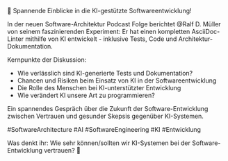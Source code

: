 🤖 Spannende Einblicke in die KI-gestützte Softwareentwicklung! 

In der neuen Software-Architektur Podcast Folge berichtet @Ralf D. Müller von seinem faszinierenden Experiment: Er hat einen kompletten AsciiDoc-Linter mithilfe von KI entwickelt - inklusive Tests, Code und Architektur-Dokumentation.

Kernpunkte der Diskussion:
- Wie verlässlich sind KI-generierte Tests und Dokumentation?
- Chancen und Risiken beim Einsatz von KI in der Softwareentwicklung
- Die Rolle des Menschen bei KI-unterstützter Entwicklung
- Wie verändert KI unsere Art zu programmieren?

Ein spannendes Gespräch über die Zukunft der Software-Entwicklung zwischen Vertrauen und gesunder Skepsis gegenüber KI-Systemen.

#SoftwareArchitecture #AI #SoftwareEngineering #KI #Entwicklung

Was denkt ihr: Wie sehr können/sollten wir KI-Systemen bei der Software-Entwicklung vertrauen? 🤔
